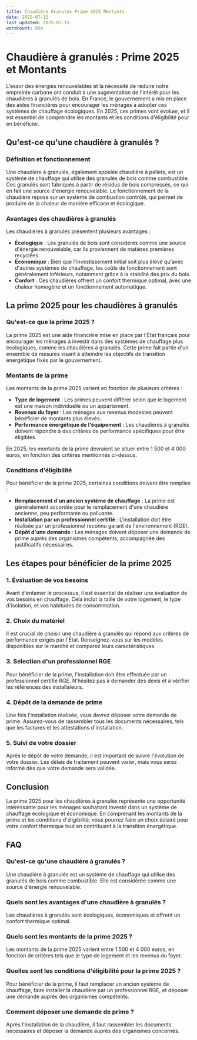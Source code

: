 ```yaml
---
title: Chaudière Granulés Prime 2025 Montants
date: 2025-07-15
last_updated: 2025-07-15
wordcount: 854
---
```


# Chaudière à granulés : Prime 2025 et Montants

L'essor des énergies renouvelables et la nécessité de réduire notre empreinte carbone ont conduit à une augmentation de l'intérêt pour les chaudières à granulés de bois. En France, le gouvernement a mis en place des aides financières pour encourager les ménages à adopter ces systèmes de chauffage écologiques. En 2025, ces primes vont évoluer, et il est essentiel de comprendre les montants et les conditions d'éligibilité pour en bénéficier.

## Qu'est-ce qu'une chaudière à granulés ?

### Définition et fonctionnement

Une chaudière à granulés, également appelée chaudière à pellets, est un système de chauffage qui utilise des granulés de bois comme combustible. Ces granulés sont fabriqués à partir de résidus de bois compressés, ce qui en fait une source d'énergie renouvelable. Le fonctionnement de la chaudière repose sur un système de combustion contrôlé, qui permet de produire de la chaleur de manière efficace et écologique.

### Avantages des chaudières à granulés

Les chaudières à granulés présentent plusieurs avantages :

- **Écologique** : Les granulés de bois sont considérés comme une source d'énergie renouvelable, car ils proviennent de matières premières recyclées.
- **Économique** : Bien que l'investissement initial soit plus élevé qu'avec d'autres systèmes de chauffage, les coûts de fonctionnement sont généralement inférieurs, notamment grâce à la stabilité des prix du bois.
- **Confort** : Ces chaudières offrent un confort thermique optimal, avec une chaleur homogène et un fonctionnement automatique.

## La prime 2025 pour les chaudières à granulés

### Qu'est-ce que la prime 2025 ?

La prime 2025 est une aide financière mise en place par l'État français pour encourager les ménages à investir dans des systèmes de chauffage plus écologiques, comme les chaudières à granulés. Cette prime fait partie d'un ensemble de mesures visant à atteindre les objectifs de transition énergétique fixés par le gouvernement.

### Montants de la prime

Les montants de la prime 2025 varient en fonction de plusieurs critères :

- **Type de logement** : Les primes peuvent différer selon que le logement est une maison individuelle ou un appartement.
- **Revenus du foyer** : Les ménages aux revenus modestes peuvent bénéficier de montants plus élevés.
- **Performance énergétique de l'équipement** : Les chaudières à granulés doivent répondre à des critères de performance spécifiques pour être éligibles.

En 2025, les montants de la prime devraient se situer entre 1 500 et 4 000 euros, en fonction des critères mentionnés ci-dessus.

### Conditions d'éligibilité

Pour bénéficier de la prime 2025, certaines conditions doivent être remplies :

- **Remplacement d'un ancien système de chauffage** : La prime est généralement accordée pour le remplacement d'une chaudière ancienne, peu performante ou polluante.
- **Installation par un professionnel certifié** : L'installation doit être réalisée par un professionnel reconnu garant de l'environnement (RGE).
- **Dépôt d'une demande** : Les ménages doivent déposer une demande de prime auprès des organismes compétents, accompagnée des justificatifs nécessaires.

## Les étapes pour bénéficier de la prime 2025

### 1. Évaluation de vos besoins

Avant d'entamer le processus, il est essentiel de réaliser une évaluation de vos besoins en chauffage. Cela inclut la taille de votre logement, le type d'isolation, et vos habitudes de consommation.

### 2. Choix du matériel

Il est crucial de choisir une chaudière à granulés qui répond aux critères de performance exigés par l'État. Renseignez-vous sur les modèles disponibles sur le marché et comparez leurs caractéristiques.

### 3. Sélection d'un professionnel RGE

Pour bénéficier de la prime, l'installation doit être effectuée par un professionnel certifié RGE. N'hésitez pas à demander des devis et à vérifier les références des installateurs.

### 4. Dépôt de la demande de prime

Une fois l'installation réalisée, vous devrez déposer votre demande de prime. Assurez-vous de rassembler tous les documents nécessaires, tels que les factures et les attestations d'installation.

### 5. Suivi de votre dossier

Après le dépôt de votre demande, il est important de suivre l'évolution de votre dossier. Les délais de traitement peuvent varier, mais vous serez informé dès que votre demande sera validée.

## Conclusion

La prime 2025 pour les chaudières à granulés représente une opportunité intéressante pour les ménages souhaitant investir dans un système de chauffage écologique et économique. En comprenant les montants de la prime et les conditions d'éligibilité, vous pourrez faire un choix éclairé pour votre confort thermique tout en contribuant à la transition énergétique.

## FAQ

### Qu'est-ce qu'une chaudière à granulés ?

Une chaudière à granulés est un système de chauffage qui utilise des granulés de bois comme combustible. Elle est considérée comme une source d'énergie renouvelable.

### Quels sont les avantages d'une chaudière à granulés ?

Les chaudières à granulés sont écologiques, économiques et offrent un confort thermique optimal.

### Quels sont les montants de la prime 2025 ?

Les montants de la prime 2025 varient entre 1 500 et 4 000 euros, en fonction de critères tels que le type de logement et les revenus du foyer.

### Quelles sont les conditions d'éligibilité pour la prime 2025 ?

Pour bénéficier de la prime, il faut remplacer un ancien système de chauffage, faire installer la chaudière par un professionnel RGE, et déposer une demande auprès des organismes compétents.

### Comment déposer une demande de prime ?

Après l'installation de la chaudière, il faut rassembler les documents nécessaires et déposer la demande auprès des organismes concernés.